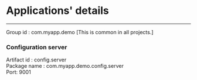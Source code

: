 # Applications' details
***    

Group id : com.myapp.demo [This is common in all projects.]

### Configuration server

Artifact id : config.server    
Package name : com.myapp.demo.config.server     
Port: 9001
